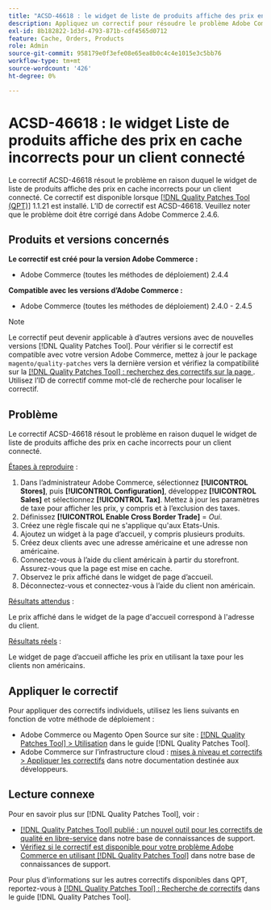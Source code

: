 ```yaml
---
title: "ACSD-46618 : le widget de liste de produits affiche des prix en cache incorrects pour le client connecté"
description: Appliquez un correctif pour résoudre le problème Adobe Commerce en raison duquel le widget de liste de produits affiche des prix en cache incorrects pour un client connecté.
exl-id: 8b182822-1d3d-4793-871b-cdf4565d0712
feature: Cache, Orders, Products
role: Admin
source-git-commit: 958179e0f3efe08e65ea8b0c4c4e1015e3c5bb76
workflow-type: tm+mt
source-wordcount: '426'
ht-degree: 0%

---
```


# ACSD-46618 : le widget Liste de produits affiche des prix en cache incorrects pour un client connecté

Le correctif ACSD-46618 résout le problème en raison duquel le widget de liste de produits affiche des prix en cache incorrects pour un client connecté. Ce correctif est disponible lorsque [[!DNL Quality Patches Tool (QPT)]](https://experienceleague.adobe.com/docs/commerce-knowledge-base/kb/announcements/commerce-announcements/magento-quality-patches-released-new-tool-to-self-serve-quality-patches.html) 1.1.21 est installé. L’ID de correctif est ACSD-46618. Veuillez noter que le problème doit être corrigé dans Adobe Commerce 2.4.6.

## Produits et versions concernés

**Le correctif est créé pour la version Adobe Commerce :**
* Adobe Commerce (toutes les méthodes de déploiement) 2.4.4

**Compatible avec les versions d’Adobe Commerce :**
* Adobe Commerce (toutes les méthodes de déploiement) 2.4.0 - 2.4.5

>[!NOTE]
>
>Le correctif peut devenir applicable à d’autres versions avec de nouvelles versions [!DNL Quality Patches Tool]. Pour vérifier si le correctif est compatible avec votre version Adobe Commerce, mettez à jour le package `magento/quality-patches` vers la dernière version et vérifiez la compatibilité sur la [[!DNL Quality Patches Tool] : recherchez des correctifs sur la page ](https://experienceleague.adobe.com/tools/commerce-quality-patches/index.html). Utilisez l’ID de correctif comme mot-clé de recherche pour localiser le correctif.

## Problème

Le correctif ACSD-46618 résout le problème en raison duquel le widget de liste de produits affiche des prix en cache incorrects pour un client connecté.

<u>Étapes à reproduire</u> :

1. Dans l’administrateur Adobe Commerce, sélectionnez **[!UICONTROL Stores]**, puis **[!UICONTROL Configuration]**, développez **[!UICONTROL Sales]** et sélectionnez **[!UICONTROL Tax]**. Mettez à jour les paramètres de taxe pour afficher les prix, y compris et à l’exclusion des taxes.
1. Définissez **[!UICONTROL Enable Cross Border Trade]** = _Oui_.
1. Créez une règle fiscale qui ne s&#39;applique qu&#39;aux Etats-Unis.
1. Ajoutez un widget à la page d’accueil, y compris plusieurs produits.
1. Créez deux clients avec une adresse américaine et une adresse non américaine.
1. Connectez-vous à l’aide du client américain à partir du storefront. Assurez-vous que la page est mise en cache.
1. Observez le prix affiché dans le widget de page d’accueil.
1. Déconnectez-vous et connectez-vous à l’aide du client non américain.

<u>Résultats attendus</u> :

Le prix affiché dans le widget de la page d&#39;accueil correspond à l&#39;adresse du client.

<u>Résultats réels</u> :

Le widget de page d’accueil affiche les prix en utilisant la taxe pour les clients non américains.

## Appliquer le correctif

Pour appliquer des correctifs individuels, utilisez les liens suivants en fonction de votre méthode de déploiement :

* Adobe Commerce ou Magento Open Source sur site : [[!DNL Quality Patches Tool] > Utilisation](https://experienceleague.adobe.com/docs/commerce-operations/tools/quality-patches-tool/usage.html) dans le guide [!DNL Quality Patches Tool].
* Adobe Commerce sur l’infrastructure cloud : [mises à niveau et correctifs > Appliquer les correctifs](https://devdocs.magento.com/cloud/project/project-patch.html) dans notre documentation destinée aux développeurs.

## Lecture connexe

Pour en savoir plus sur [!DNL Quality Patches Tool], voir :

* [[!DNL Quality Patches Tool] publié : un nouvel outil pour les correctifs de qualité en libre-service](/help/announcements/adobe-commerce-announcements/magento-quality-patches-released-new-tool-to-self-serve-quality-patches.md) dans notre base de connaissances de support.
* [Vérifiez si le correctif est disponible pour votre problème Adobe Commerce en utilisant  [!DNL Quality Patches Tool]](/help/support-tools/patches-available-in-qpt-tool/check-patch-for-magento-issue-with-magento-quality-patches.md) dans notre base de connaissances de support.

Pour plus d&#39;informations sur les autres correctifs disponibles dans QPT, reportez-vous à [[!DNL Quality Patches Tool] : Recherche de correctifs](https://experienceleague.adobe.com/tools/commerce-quality-patches/index.html) dans le guide [!DNL Quality Patches Tool].
